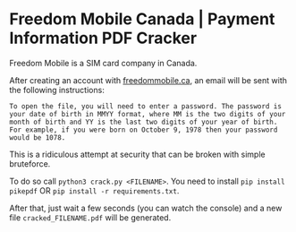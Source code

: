 # Freedom Mobile Canada | Payment Information PDF Cracker
Freedom Mobile is a SIM card company in Canada.

After creating an account with [freedommobile.ca](freedommobile.ca), an email will be sent with the following instructions:

```
To open the file, you will need to enter a password. The password is your date of birth in MMYY format, where MM is the two digits of your month of birth and YY is the last two digits of your year of birth. For example, if you were born on October 9, 1978 then your password would be 1078.
```

This is a ridiculous attempt at security that can be broken with simple bruteforce.

To do so call `python3 crack.py <FILENAME>`. You need to install `pip install pikepdf` OR `pip install -r requirements.txt`.

After that, just wait a few seconds (you can watch the console) and a new file `cracked_FILENAME.pdf` will be generated.